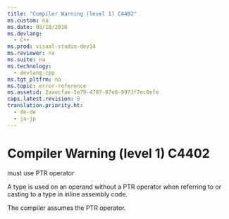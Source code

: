 ```yaml
---
title: "Compiler Warning (level 1) C4402"
ms.custom: na
ms.date: 09/18/2016
ms.devlang: 
  - C++
ms.prod: visual-studio-dev14
ms.reviewer: na
ms.suite: na
ms.technology: 
  - devlang-cpp
ms.tgt_pltfrm: na
ms.topic: error-reference
ms.assetid: 2aaecfae-1e79-4787-87e8-0973f7ec0efe
caps.latest.revision: 8
translation.priority.ht: 
  - de-de
  - ja-jp
---
```

# Compiler Warning (level 1) C4402
must use PTR operator  
  
 A type is used on an operand without a PTR operator when referring to or casting to a type in inline assembly code.  
  
 The compiler assumes the PTR operator.